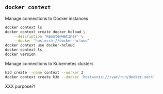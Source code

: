 ## `docker context`

Manage connections to Docker instances

```bash
docker context ls
docker context create docker-hcloud \
    --description 'Remote@Hetzner' \
    --docker 'host=ssh://docker-hcloud'
docker context use docker-hcloud
docker context ls
docker version
```

Manage connections to Kubernetes clusters

```bash
k3d create --name context --worker 3
docker context create k3d --docker 'host=unix:///var/run/docker.sock' --kubernetes config-file=$(k3d get-kubeconfig --name=context)
```

XXX purpose?!
